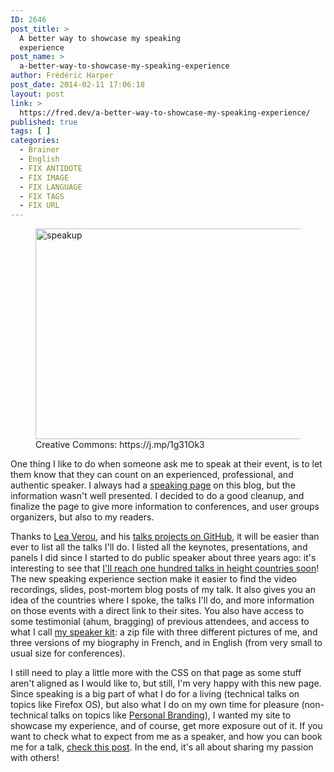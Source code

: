 ```yaml
---
ID: 2646
post_title: >
  A better way to showcase my speaking
  experience
post_name: >
  a-better-way-to-showcase-my-speaking-experience
author: Frédéric Harper
post_date: 2014-02-11 17:06:18
layout: post
link: >
  https://fred.dev/a-better-way-to-showcase-my-speaking-experience/
published: true
tags: [ ]
categories:
  - Brainer
  - English
  - FIX ANTIDOTE
  - FIX IMAGE
  - FIX LANGUAGE
  - FIX TAGS
  - FIX URL
---
```

<figure><img alt="speakup" src="http://fred.dev/wp-content/uploads/2014/02/speakup.jpg" width="600" height="337"/><figcaption> Creative Commons: https://j.mp/1g31Ok3</figcaption></figure><p>One thing I like to do when someone ask me to speak at their event, is to let them know that they can count on an experienced, professional, and authentic speaker. I always had a <a title="Speaking page on my site" href="http://fred.dev/speaking/">speaking page</a> on this blog, but the information wasn't well presented. I decided to do a good cleanup, and finalize the page to give more information to conferences, and user groups organizers, but also to my readers.</p><p>Thanks to <a title="Lea Verou's website" href="https://lea.verou.me/">Lea Verou</a>, and his <a title="Lea Verou talks project on GitHub" href="https://github.com/LeaVerou/talks">talks projects on GitHub</a>, it will be easier than ever to list all the talks I'll do. I listed all the keynotes, presentations, and panels I did since I started to do public speaker about three years ago: it's interesting to see that <a title="Speaking page on my site" href="http://fred.dev/speaking">I'll reach one hundred talks in height countries soon</a>! The new speaking experience section make it easier to find the video recordings, slides, post-mortem blog posts of my talk. It also gives you an idea of the countries where I spoke, the talks I'll do, and more information on those events with a direct link to their sites. You also have access to some testimonial (ahum, bragging) of previous attendees, and access to what I call <a title="My speaking kit" href="https://fred.dev/images/2011/08/Harper_Frederic-Speaking_Kit.zip">my speaker kit</a>: a zip file with three different pictures of me, and three versions of my biography in French, and in English (from very small to usual size for conferences).</p><p>I still need to play a little more with the CSS on that page as some stuff aren't aligned as I would like to, but still, I'm very happy with this new page. Since speaking is a big part of what I do for a living (technical talks on topics like Firefox OS), but also what I do on my own time for pleasure (non-technical talks on topics like <a title="Information on my book on Personal Branding" href="https://book.fred.dev/">Personal Branding</a>), I wanted my site to showcase my experience, and of course, get more exposure out of it. If you want to check what to expect from me as a speaker, and how you can book me for a talk, <a title="So you want me to speak at your event?" href="https://fred.dev/so-you-want-me-to-speak-at-your-event/">check this post</a>. In the end, it's all about sharing my passion with others!</p> 